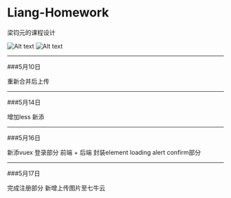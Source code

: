 # Liang-Homework
梁钧元的课程设计

![Alt text](https://img.shields.io/badge/version-node%3E%3D8.0-green.svg)
![Alt text](https://img.shields.io/badge/vue-2.5.13-green.svg)

***
###5月10日

重新合并后上传

***
###5月14日

增加less 新添

***

###5月16日

新添vuex 登录部分 前端 + 后端 封装element loading alert confirm部分

***

###5月17日

完成注册部分 新增上传图片至七牛云
